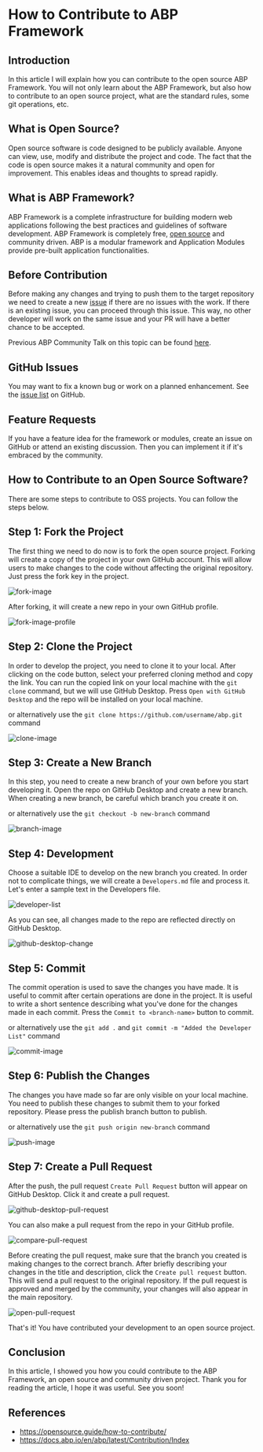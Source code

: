 # How to Contribute to ABP Framework

## Introduction

In this article I will explain how you can contribute to the open source ABP Framework. You will not only learn about the ABP Framework, but also how to contribute to an open source project, what are the standard rules, some git operations, etc.

## What is Open Source?

Open source software is code designed to be publicly available. Anyone can view, use, modify and distribute the project and code. The fact that the code is open source makes it a natural community and open for improvement. This enables ideas and thoughts to spread rapidly.

## What is ABP Framework?

ABP Framework is a complete infrastructure for building modern web applications following the best practices and guidelines of software development. ABP Framework is completely free, [open source](https://github.com/abpframework) and community driven. ABP is a modular framework and Application Modules provide pre-built application functionalities.

## Before Contribution

Before making any changes and trying to push them to the target repository we need to create a new [issue](https://github.com/abpframework/abp/issues) if there are no issues with the work. If there is an existing issue, you can proceed through this issue. This way, no other developer will work on the same issue and your PR will have a better chance to be accepted.

Previous ABP Community Talk on this topic can be found [here](https://www.youtube.com/watch?v=Wz4Z-O-YoPg).

## GitHub Issues
You may want to fix a known bug or work on a planned enhancement. See the [issue list](https://github.com/abpframework/abp/issues) on GitHub.

## Feature Requests
If you have a feature idea for the framework or modules, create an issue on GitHub or attend an existing discussion. Then you can implement it if it's embraced by the community.

## How to Contribute to an Open Source Software?
There are some steps to contribute to OSS projects. You can follow the steps below.

## Step 1: Fork the Project

The first thing we need to do now is to fork the open source project. Forking will create a copy of the project in your own GitHub account. This will allow users to make changes to the code without affecting the original repository. Just press the fork key in the project.

![fork-image](/../../../../../assets/img/how-to-contribute-to-open-source-project/fork-project-image.png)

After forking, it will create a new repo in your own GitHub profile.

![fork-image-profile](/../../../../../assets/img/how-to-contribute-to-open-source-project/fork-project-profile.png)

## Step 2: Clone the Project

In order to develop the project, you need to clone it to your local. After clicking on the code button, select your preferred cloning method and copy the link. You can run the copied link on your local machine with the `git clone` command, but we will use GitHub Desktop. Press `Open with GitHub Desktop` and the repo will be installed on your local machine. 

or alternatively use the `git clone https://github.com/username/abp.git` command

![clone-image](/../../../../../assets/img/how-to-contribute-to-open-source-project/clone-image.png)

## Step 3: Create a New Branch

In this step, you need to create a new branch of your own before you start developing it. Open the repo on GitHub Desktop and create a new branch. When creating a new branch, be careful which branch you create it on.

or alternatively use the `git checkout -b new-branch` command

![branch-image](/../../../../../assets/img/how-to-contribute-to-open-source-project/branch-image.png)

## Step 4: Development

Choose a suitable IDE to develop on the new branch you created. In order not to complicate things, we will create a `Developers.md` file and process it. Let's enter a sample text in the Developers file.

![developer-list](/../../../../../assets/img/how-to-contribute-to-open-source-project/developer-list.png)

As you can see, all changes made to the repo are reflected directly on GitHub Desktop.

![github-desktop-change](/../../../../../assets/img/how-to-contribute-to-open-source-project/github-desktop-change.png)

## Step 5: Commit

The commit operation is used to save the changes you have made. It is useful to commit after certain operations are done in the project. It is useful to write a short sentence describing what you've done for the changes made in each commit. Press the `Commit to <branch-name>` button to commit. 

or alternatively use the `git add .` and `git commit -m "Added the Developer List"` command

![commit-image](/../../../../../assets/img/how-to-contribute-to-open-source-project/commit-image.png)

## Step 6: Publish the Changes

The changes you have made so far are only visible on your local machine. You need to publish these changes to submit them to your forked repository. Please press the publish branch button to publish. 

or alternatively use the `git push origin new-branch` command


![push-image](/../../../../../assets/img/how-to-contribute-to-open-source-project/git-push-image.png)

## Step 7: Create a Pull Request

After the push, the pull request `Create Pull Request` button will appear on GitHub Desktop. Click it and create a pull request.

![github-desktop-pull-request](/../../../../../assets/img/how-to-contribute-to-open-source-project/github-desktop-pull-request.png)

You can also make a pull request from the repo in your GitHub profile.

![compare-pull-request](/../../../../../assets/img/how-to-contribute-to-open-source-project/pull-request-image.png)

Before creating the pull request, make sure that the branch you created is making changes to the correct branch. After briefly describing your changes in the title and description, click the `Create pull request` button. This will send a pull request to the original repository. If the pull request is approved and merged by the community, your changes will also appear in the main repository.

![open-pull-request](/../../../../../assets/img/how-to-contribute-to-open-source-project/open-pull-request-image.png)

That's it! You have contributed your development to an open source project.

## Conclusion
In this article, I showed you how you could contribute to the ABP Framework, an open source and community driven project. Thank you for reading the article, I hope it was useful. See you soon!

## References
- https://opensource.guide/how-to-contribute/
- https://docs.abp.io/en/abp/latest/Contribution/Index
